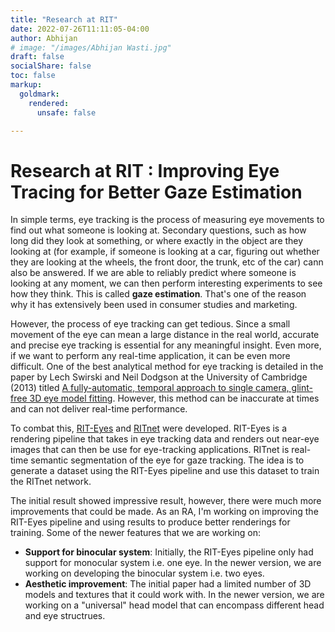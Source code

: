 ```yaml
---
title: "Research at RIT"
date: 2022-07-26T11:11:05-04:00
author: Abhijan
# image: "/images/Abhijan Wasti.jpg"
draft: false
socialShare: false
toc: false
markup:
  goldmark:
    rendered:
      unsafe: false

---
```


# Research at RIT : Improving Eye Tracing for Better Gaze Estimation

In simple terms, eye tracking is the process of measuring eye movements to find out what someone is looking at. Secondary questions, such as how long did they look at something, or where exactly in the object are they looking at (for example, if someone is looking at a car, figuring out whether they are looking at the wheels, the front door, the trunk, etc of the car) cann also be answered. If we are able to reliably predict where someone is looking at any moment, we can then perform interesting experiments to see how they think. This is called **gaze estimation**. That's one of the reason why it has extensively been used in consumer studies and marketing.

However, the process of eye tracking can get tedious. Since a small movement of the eye can mean a large distance in the real world, accurate and precise eye tracking is essential for any meaningful insight. Even more, if we want to perform any real-time application, it can be even more difficult. One of the best analytical method for eye tracking is detailed in the paper by Lech Swirski and Neil Dodgson at the University of Cambridge (2013) titled [A fully-automatic, temporal approach to single camera, glint-free
3D eye model fitting](https://www.cl.cam.ac.uk/research/rainbow/projects/eyemodelfit/files/Swirski,%20Dodgson%20-%202013%20-%20A%20fully-automatic,%20temporal%20approach%20to%20single%20camera,%20glint-free%203D%20eye%20model%20fitting.pdf). However, this method can be inaccurate at times and can not deliver real-time performance.

To combat this, [RIT-Eyes](https://arxiv.org/abs/2006.03642) and [RITnet](https://arxiv.org/abs/1910.00694) were developed. RIT-Eyes is a rendering pipeline that takes in eye tracking data and renders out near-eye images that can then be use for eye-tracking applications. RITnet is real-time semantic segmentation of the eye for gaze tracking. The idea is to generate a dataset using the RIT-Eyes pipeline and use this dataset to train the RITnet network.

The initial result showed impressive result, however, there were much more improvements that could be made. As an RA, I'm working on improving the RIT-Eyes pipeline and using results to produce better renderings for training. Some of the newer features that we are working on:
- **Support for binocular system**: Initially, the RIT-Eyes pipeline only had support for monocular system i.e. one eye. In the newer version, we are working on developing the binocular system i.e. two eyes.
- **Aesthetic improvement**: The initial paper had a limited number of 3D models and textures that it could work with. In the newer version, we are working on a "universal" head model that can encompass different head and eye structrues.
